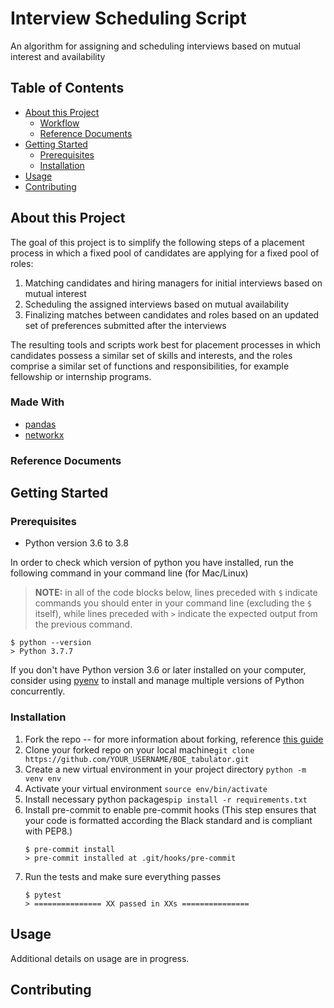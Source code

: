 # Interview Scheduling Script

An algorithm for assigning and scheduling interviews based on mutual interest and availability

## Table of Contents

- [About this Project](#overview)
  - [Workflow](#workflow)
  - [Reference Documents](#reference-documents)
- [Getting Started](#getting-started)
  - [Prerequisites](#prerequisites)
  - [Installation](#installation)
- [Usage](#usage)
- [Contributing](#contributing)

## About this Project

The goal of this project is to simplify the following steps of a placement process in which a fixed pool of candidates are applying for a fixed pool of roles:

1. Matching candidates and hiring managers for initial interviews based on mutual interest
1. Scheduling the assigned interviews based on mutual availability
1. Finalizing matches between candidates and roles based on an updated set of preferences submitted after the interviews

The resulting tools and scripts work best for placement processes in which candidates possess a similar set of skills and interests, and the roles comprise a similar set of functions and responsibilities, for example fellowship or internship programs.

### Made With

- [pandas](https://pandas.pydata.org/docs/user_guide/index.html)
- [networkx](https://networkx.org/)

### Reference Documents

## Getting Started

### Prerequisites

- Python version 3.6 to 3.8

In order to check which version of python you have installed, run the following command in your command line (for Mac/Linux)

> **NOTE:** in all of the code blocks below, lines preceded with `$` indicate commands you should enter in your command line (excluding the `$` itself), while lines preceded with `>` indicate the expected output from the previous command.

```
$ python --version
> Python 3.7.7
```

If you don't have Python version 3.6 or later installed on your computer, consider using [pyenv](https://github.com/pyenv/pyenv) to install and manage multiple versions of Python concurrently.

### Installation

1. Fork the repo -- for more information about forking, reference [this guide](https://docs.github.com/en/github/collaborating-with-issues-and-pull-requests/working-with-forks)
1. Clone your forked repo on your local machine`git clone https://github.com/YOUR_USERNAME/BOE_tabulator.git`
1. Create a new virtual environment in your project directory `python -m venv env`
1. Activate your virtual environment `source env/bin/activate`
1. Install necessary python packages`pip install -r requirements.txt`
1. Install pre-commit to enable pre-commit hooks (This step ensures that your code is formatted according the Black standard and is compliant with PEP8.)
   ```
   $ pre-commit install
   > pre-commit installed at .git/hooks/pre-commit
   ```
1. Run the tests and make sure everything passes
   ```
   $ pytest
   > =============== XX passed in XXs ===============
   ```

## Usage

Additional details on usage are in progress.

## Contributing
